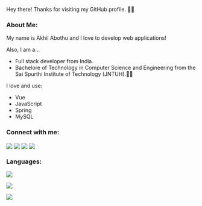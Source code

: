 <article>
<p dir="auto">Hey there! Thanks for visiting my GitHub profile. <g-emoji class="g-emoji" alias="raising_hand_man" fallback-src="https://github.githubassets.com/images/icons/emoji/unicode/1f64b-2642.png">🙋‍♂️</g-emoji></p>
  
 <h3 align="left" dir="auto">About Me:</h3>
  
<p dir="auto">My name is Akhil Abothu and I love to develop web  applications!</p>
<p dir="auto">Also, I am a...</p>
<ul dir="auto">
<li>Full stack developer from India.</li>
<li> Bachelore of Technology in Computer Science and Engineering from the Sai Spurthi Institute of Technology (JNTUH).<g-emoji class="g-emoji" alias="man_student" fallback-src="https://github.githubassets.com/images/icons/emoji/unicode/1f468-1f393.png">👨‍🎓</g-emoji></li>
</ul>
  
<p dir="auto">I love and use:</p>
<ul dir="auto">
<li>Vue</li>
<li>JavaScript</li>
<li>Spring</li>
<li>MySQL</li>
</ul>

  <h3 align="left">Connect with me:</h3>
<p align="left">
<a href="https://twitter.com/crazyboy_akhil" target="_blank"><img  align="center" src="https://img.icons8.com/color/48/000000/twitter--v1.png" /></a>
<a href="https://www.linkedin.com/in/akhil-abothu" target="_blank"><img align="center" src="https://img.icons8.com/color/48/000000/linkedin.png" /></a>
<a href="https://www.facebook.com/akhil.abothu501" target="_blank"><img align="center" src="https://img.icons8.com/color/48/000000/facebook-new.png" /></a>
<a href="https://instagram.com/akhilabothu" target="_blank"><img align="center" src="https://img.icons8.com/fluency/48/000000/instagram-new.png"/></a>
</p>
  
  
  <h3 align="left">Languages:</h3>
<p align="left"> 
  
  <a href="" target="_blank" rel="noreferrer"> <img src="https://img.icons8.com/color/48/000000/html-5--v1.png" /> </a> 
  
  <a href="" target="_blank" rel="noreferrer"> <img src="https://img.icons8.com/color/48/000000/css3.png" /> </a> 
  
 <a href="" target="_blank" rel="noreferrer"> <img src="https://img.icons8.com/color/48/000000/javascript--v1.png" /> </a>
  
  <a href="" target="_blank" rel="noreferrer"> </a>
    <a href="" target="_blank" rel="noreferrer"> </a>
      <a href="" target="_blank" rel="noreferrer"> </a>
        <a href="" target="_blank" rel="noreferrer"> </a>
          <a href="" target="_blank" rel="noreferrer"> </a>
            <a href="" target="_blank" rel="noreferrer"> </a>


</article>
